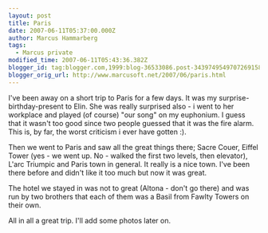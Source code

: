 ```yaml
---
layout: post
title: Paris
date: 2007-06-11T05:37:00.000Z
author: Marcus Hammarberg
tags:
  - Marcus private
modified_time: 2007-06-11T05:43:36.382Z
blogger_id: tag:blogger.com,1999:blog-36533086.post-3439749549707269158
blogger_orig_url: http://www.marcusoft.net/2007/06/paris.html
---
```



I've
been away on a short trip to Paris for a few days. It was my <span
id="SPELLING_ERROR_0"
class="blsp-spelling-corrected">surprise-birthday-present to
Elin. She
was really surprised also - i went to her
workplace and played (of course) "our song" on my euphonium. I guess
that it wasn't too good since two people guessed that it was the fire
alarm. This is, by far, the worst criticism i ever have gotten
:).

Then we went to Paris and saw all the great things there; Sacre Couer, Eiffel
Tower (yes - we went up. No - walked the first two levels, then
elevator), L'arc Triumpic and Paris town in general.
It really is a nice town. I've been there before and didn't like it too
much but now it was great.

The hotel we stayed in was not to great (Altona - don't go there) and was run
by two brothers that each of them was a Basil from Fawlty Towers
on their own.

All in all a great trip. I'll add some photos later on.
